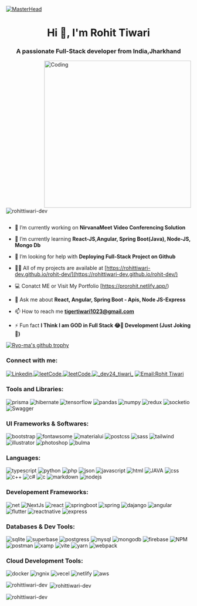 [![MasterHead](https://1.bp.blogspot.com/-7A4WynwLsMw/XbBpCXG8fHI/AAAAAAAAMt4/uOa1bpLskYgrwGbllhSu2SDj_Mig8SXJQCLcBGAsYHQ/s1600/2000_600px.gif)](https://github.com/rohittiwari-dev)

<h1 align="center">Hi 👋, I'm Rohit Tiwari</h1>
<h3 align="center">A passionate Full-Stack developer from India,Jharkhand</h3>

<img align="right" alt="Coding" width="400" src="https://cdn.dribbble.com/users/1162077/screenshots/3848914/programmer.gif" />

<p align="left"><img src="https://komarev.com/ghpvc/?username=rohittiwari-dev&label=Profile%20views&color=0e75b6&style=flat" alt="rohittiwari-dev" /></p>
<p align="left"><a href="https://twitter.com/dev24_tiwari" target="blank"><img src="https://img.shields.io/twitter/follow/dev24_tiwari?logo=twitter" alt="" /></a></p>

-   🔭 I’m currently working on **NirvanaMeet Video Conferencing Solution**

-   🌱 I’m currently learning **React-JS,Angular, Spring Boot(Java), Node-JS, Mongo Db**

-   🤝 I’m looking for help with **Deploying Full-Stack Project on Github**

-   👨‍💻 All of my projects are available at [https://rohittiwari-dev.github.io/rohit-dev/](https://rohittiwari-dev.github.io/rohit-dev/)

-   💻 Conatct ME or Visit My Portfolio [https://prorohit.netlify.app/)

-   💬 Ask me about **React, Angular, Spring Boot - Apis, Node JS-Express**

-   📫 How to reach me **tigertiwari1023@gmail.com**

-   ⚡ Fun fact **I Think I am GOD in Full Stack 😂🤣 Development (Just Joking 🤣)**

[![Ryo-ma's github trophy](https://github-profile-trophy.vercel.app/?username=rohittiwari-dev&row=1)](https://github.com/ryo-ma/github-profile-trophy)

<h3 align="left">Connect with me:</h3>
<p align="left">
<a href="https://linkedin.com/in/_dev24_tiwari_" target="blank"><img align="center" src="https://img.shields.io/badge/LinkedIn-0077B5?&logo=linkedin&logoColor=white" alt="Linkedin" />
</a>
<a href="https://leetcode.com/_dev24_tiwari_" target="blank"><img align="center" src="https://img.shields.io/badge/-LeetCode-FFA116?&logo=LeetCode&logoColor=black" alt="leetCode" />
</a>
<a href="https://twitter.com/dev24_tiwari" target="blank"><img align="center" src="https://img.shields.io/badge/Twitter-1DA1F2?&logo=twitter&logoColor=white" alt="leetCode" />
</a>
<a href="https://www.hackerrank.com/_dev24_tiwari_" target="blank"><img align="center" src="https://img.shields.io/badge/-Hackerrank-2EC866?logo=HackerRank&logoColor=white" alt="_dev24_tiwari_" /></a>
<a href="mailto:tigertiwari1023@gmail.com" target="blank"><img align="center" src="https://img.shields.io/badge/Email-blue?style=flat-square&logo=gmail&logoColor=white" alt="Email:Rohit Tiwari" /></a>
</p>

<h3 align="left">Tools and Libraries:</h3>
<p align="left">

![prisma](https://img.shields.io/badge/Prisma-3982CE?style=for-the-badge&logo=Prisma&logoColor=white)
![hibernate](https://img.shields.io/badge/Hibernate-59666C?style=for-the-badge&logo=Hibernate&logoColor=white) ![tensorflow](https://img.shields.io/badge/TensorFlow-FF6F00?style=for-the-badge&logo=TensorFlow&logoColor=white)
![pandas](https://img.shields.io/badge/Pandas-2C2D72?style=for-the-badge&logo=pandas&logoColor=white)
![numpy](https://img.shields.io/badge/Numpy-777BB4?style=for-the-badge&logo=numpy&logoColor=white)
![redux](https://img.shields.io/badge/Redux-593D88?style=for-the-badge&logo=redux&logoColor=white)
![socketio](https://img.shields.io/badge/Socket.io-010101?&style=for-the-badge&logo=Socket.io&logoColor=white)
![Swagger](https://img.shields.io/badge/Swagger-85EA2D?style=for-the-badge&logo=Swagger&logoColor=white)

</p>

<h3 align="left">UI Frameworks & Softwares:</h3>
<p align="left">

![bootstrap](https://img.shields.io/badge/Bootstrap-563D7C?style=for-the-badge&logo=bootstrap&logoColor=white)
![fontawsome](https://img.shields.io/badge/Font_Awesome-339AF0?style=for-the-badge&logo=fontawesome&logoColor=white)
![materialui](https://img.shields.io/badge/Material%20UI-007FFF?style=for-the-badge&logo=mui&logoColor=white)
![postcss](https://img.shields.io/badge/postcss-DD3A0A?style=for-the-badge&logo=postcss&logoColor=white)
![sass](https://img.shields.io/badge/Sass-CC6699?style=for-the-badge&logo=sass&logoColor=white)
![tailwind](https://img.shields.io/badge/Tailwind_CSS-38B2AC?style=for-the-badge&logo=tailwind-css&logoColor=white)
![illustrator](https://img.shields.io/badge/Adobe%20Illustrator-FF9A00?style=for-the-badge&logo=adobe%20illustrator&logoColor=white)
![photoshop](https://img.shields.io/badge/Adobe%20Photoshop-31A8FF?style=for-the-badge&logo=Adobe%20Photoshop&logoColor=black)
![bulma](https://img.shields.io/badge/Bulma-00D1B2?style=for-the-badge&logo=Bulma&logoColor=white)

</p>
<h3 align="left">Languages:</h3>
<p align="left">

![typescript](https://img.shields.io/badge/TypeScript-007ACC?style=for-the-badge&logo=typescript&logoColor=white)
![python](https://img.shields.io/badge/Python-FFD43B?style=for-the-badge&logo=python&logoColor=blue)
![php](https://img.shields.io/badge/PHP-777BB4?style=for-the-badge&logo=php&logoColor=white)
![json](https://img.shields.io/badge/json-5E5C5C?style=for-the-badge&logo=json&logoColor=white)
![javascript](https://img.shields.io/badge/JavaScript-323330?style=for-the-badge&logo=javascript&logoColor=F7DF1E)
![html](https://img.shields.io/badge/HTML5-E34F26?style=for-the-badge&logo=html5&logoColor=white)
![JAVA](https://img.shields.io/badge/JAVA-ED8B00?style=for-the-badge&logo=openjdk&logoColor=white)
![css](https://img.shields.io/badge/CSS3-1572B6?style=for-the-badge&logo=css3&logoColor=white)
![c++](https://img.shields.io/badge/C%2B%2B-00599C?style=for-the-badge&logo=c%2B%2B&logoColor=white)
![c#](https://img.shields.io/badge/C%23-239120?style=for-the-badge&logo=c-sharp&logoColor=white)
![c](https://img.shields.io/badge/C-00599C?style=for-the-badge&logo=c&logoColor=white)
![markdown](https://img.shields.io/badge/Markdown-000000?style=for-the-badge&logo=markdown&logoColor=white)
![nodejs](https://img.shields.io/badge/Node.js-339933?style=for-the-badge&logo=nodedotjs&logoColor=white)

</p>

<h3 align="left">Developement Frameworks:</h3>
<p align="left">

![net](https://img.shields.io/badge/.NET-512BD4?style=for-the-badge&logo=dotnet&logoColor=white)
![NextJs](https://img.shields.io/badge/next.js-000000?style=for-the-badge&logo=nextdotjs&logoColor=white)
![react](https://img.shields.io/badge/React-20232A?style=for-the-badge&logo=react&logoColor=61DAFB)
![springboot](https://img.shields.io/badge/Spring_Boot-F2F4F9?style=for-the-badge&logo=spring-boot)
![spring](https://img.shields.io/badge/Spring-6DB33F?style=for-the-badge&logo=spring&logoColor=white)
![dajango](https://img.shields.io/badge/Django-092E20?style=for-the-badge&logo=django&logoColor=green)
![angular](https://img.shields.io/badge/Angular-CB3837?style=for-the-badge&logo=angular&logoColor=white) ![flutter](https://img.shields.io/badge/Flutter-02569B?style=for-the-badge&logo=flutter&logoColor=white)
![reactnative](https://img.shields.io/badge/React_Native-20232A?style=for-the-badge&logo=react&logoColor=61DAFB)
![express](https://img.shields.io/badge/Express.js-000000?style=for-the-badge&logo=express&logoColor=white)

</p>
<h3 align="left">Databases & Dev Tools:</h3>
<p align="left">

![sqlite](https://img.shields.io/badge/SQLite-07405E?style=for-the-badge&logo=sqlite&logoColor=white)
![superbase](https://img.shields.io/badge/Supabase-181818?style=for-the-badge&logo=supabase&logoColor=white)
![postgress](https://img.shields.io/badge/PostgreSQL-316192?style=for-the-badge&logo=postgresql&logoColor=white)
![mysql](https://img.shields.io/badge/MySQL-005C84?style=for-the-badge&logo=mysql&logoColor=white)
![mongodb](https://img.shields.io/badge/MongoDB-4EA94B?style=for-the-badge&logo=mongodb&logoColor=white)
![firebase](https://img.shields.io/badge/firebase-ffca28?style=for-the-badge&logo=firebase&logoColor=black)
![NPM](https://img.shields.io/badge/npm-CB3837?style=for-the-badge&logo=npm&logoColor=white)
![postman](https://img.shields.io/badge/Postman-FF6C37?style=for-the-badge&logo=Postman&logoColor=white)
![xamp](https://img.shields.io/badge/Xampp-F37623?style=for-the-badge&logo=xampp&logoColor=white)
![vite](https://img.shields.io/badge/Vite-B73BFE?style=for-the-badge&logo=vite&logoColor=FFD62E)
![yarn](https://img.shields.io/badge/Yarn-2C8EBB?style=for-the-badge&logo=yarn&logoColor=white)
![webpack](https://img.shields.io/badge/Yarn-2C8EBB?style=for-the-badge&logo=yarn&logoColor=white)

</p>

<h3 align="left">Cloud Development Tools:</h3>
<p align="left">

![docker](https://img.shields.io/badge/Docker-2CA5E0?style=for-the-badge&logo=docker&logoColor=white)
![ngnix](https://img.shields.io/badge/Nginx-009639?style=for-the-badge&logo=nginx&logoColor=white)
![vecel](https://img.shields.io/badge/Vercel-000000?style=for-the-badge&logo=vercel&logoColor=white)
![netlify](https://img.shields.io/badge/Netlify-00C7B7?style=for-the-badge&logo=netlify&logoColor=white)
![aws](https://img.shields.io/badge/Amazon_AWS-FF9900?style=for-the-badge&logo=amazonaws&logoColor=white)

<p>

<img align="left" src="https://github-readme-stats.vercel.app/api/top-langs?username=rohittiwari-dev&show_icons=true&locale=en&hide_border=true&theme=transparent" alt="rohittiwari-dev" /></p>

<p>&nbsp;<img align="center" src="https://github-readme-stats.vercel.app/api?username=rohittiwari-dev&show_icons=true&locale=en&hide_border=true&theme=transparent" alt="rohittiwari-dev" /></p>

<p><img align="center" src="https://github-readme-streak-stats.herokuapp.com/?user=rohittiwari-dev&hide_border=true&theme=transparent" alt="rohittiwari-dev" /></p>
